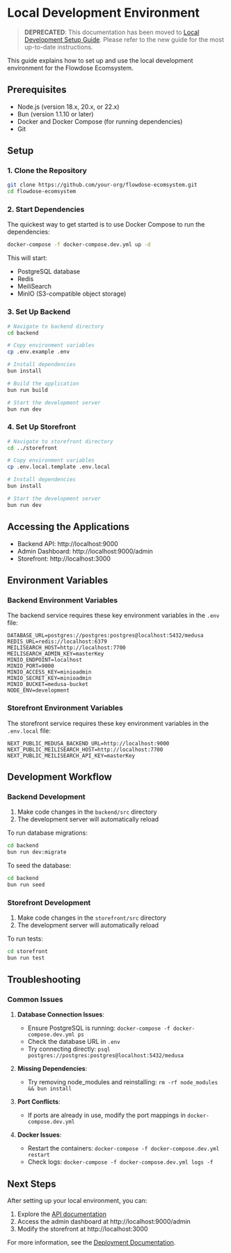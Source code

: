 # Local Development Environment

> **DEPRECATED**: This documentation has been moved to [Local Development Setup Guide](../setup/local-development.md).
> Please refer to the new guide for the most up-to-date instructions.

This guide explains how to set up and use the local development environment for the Flowdose Ecomsystem.

## Prerequisites

- Node.js (version 18.x, 20.x, or 22.x)
- Bun (version 1.1.10 or later)
- Docker and Docker Compose (for running dependencies)
- Git

## Setup

### 1. Clone the Repository

```bash
git clone https://github.com/your-org/flowdose-ecomsystem.git
cd flowdose-ecomsystem
```

### 2. Start Dependencies

The quickest way to get started is to use Docker Compose to run the dependencies:

```bash
docker-compose -f docker-compose.dev.yml up -d
```

This will start:
- PostgreSQL database
- Redis
- MeiliSearch
- MinIO (S3-compatible object storage)

### 3. Set Up Backend

```bash
# Navigate to backend directory
cd backend

# Copy environment variables
cp .env.example .env

# Install dependencies
bun install

# Build the application
bun run build

# Start the development server
bun run dev
```

### 4. Set Up Storefront

```bash
# Navigate to storefront directory
cd ../storefront

# Copy environment variables
cp .env.local.template .env.local

# Install dependencies
bun install

# Start the development server
bun run dev
```

## Accessing the Applications

- Backend API: http://localhost:9000
- Admin Dashboard: http://localhost:9000/admin
- Storefront: http://localhost:3000

## Environment Variables

### Backend Environment Variables

The backend service requires these key environment variables in the `.env` file:

```
DATABASE_URL=postgres://postgres:postgres@localhost:5432/medusa
REDIS_URL=redis://localhost:6379
MEILISEARCH_HOST=http://localhost:7700
MEILISEARCH_ADMIN_KEY=masterKey
MINIO_ENDPOINT=localhost
MINIO_PORT=9000
MINIO_ACCESS_KEY=minioadmin
MINIO_SECRET_KEY=minioadmin
MINIO_BUCKET=medusa-bucket
NODE_ENV=development
```

### Storefront Environment Variables

The storefront service requires these key environment variables in the `.env.local` file:

```
NEXT_PUBLIC_MEDUSA_BACKEND_URL=http://localhost:9000
NEXT_PUBLIC_MEILISEARCH_HOST=http://localhost:7700
NEXT_PUBLIC_MEILISEARCH_API_KEY=masterKey
```

## Development Workflow

### Backend Development

1. Make code changes in the `backend/src` directory
2. The development server will automatically reload

To run database migrations:

```bash
cd backend
bun run dev:migrate
```

To seed the database:

```bash
cd backend
bun run seed
```

### Storefront Development

1. Make code changes in the `storefront/src` directory
2. The development server will automatically reload

To run tests:

```bash
cd storefront
bun run test
```

## Troubleshooting

### Common Issues

1. **Database Connection Issues**:
   - Ensure PostgreSQL is running: `docker-compose -f docker-compose.dev.yml ps`
   - Check the database URL in `.env`
   - Try connecting directly: `psql postgres://postgres:postgres@localhost:5432/medusa`

2. **Missing Dependencies**:
   - Try removing node_modules and reinstalling: `rm -rf node_modules && bun install`

3. **Port Conflicts**:
   - If ports are already in use, modify the port mappings in `docker-compose.dev.yml`

4. **Docker Issues**:
   - Restart the containers: `docker-compose -f docker-compose.dev.yml restart`
   - Check logs: `docker-compose -f docker-compose.dev.yml logs -f`

## Next Steps

After setting up your local environment, you can:

1. Explore the [API documentation](http://localhost:9000/api-docs)
2. Access the admin dashboard at http://localhost:9000/admin
3. Modify the storefront at http://localhost:3000

For more information, see the [Deployment Documentation](../deployment/README.md). 